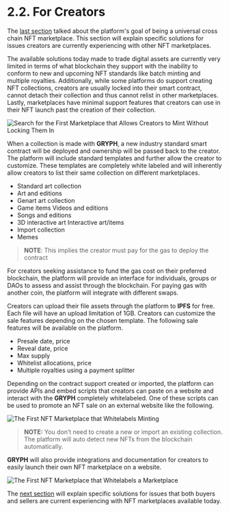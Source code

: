 # 2.2. For Creators

The [last section](./2.1.-overview.md) talked about the platform's goal of being a universal cross chain NFT marketplace. This section will explain specific solutions for issues creators are currently experiencing with other NFT marketplaces. 

The available solutions today made to trade digital assets are currently very limited in terms of what blockchain they support with the inability to conform to new and upcoming NFT standards like batch minting and multiple royalties. Additionally, while some platforms do support creating NFT collections, creators are usually locked into their smart contract, cannot detach their collection and thus cannot relist in other marketplaces. Lastly, marketplaces have minimal support features that creators can use in their NFT launch past the creation of their collection.

![Search for the First Marketplace that Allows Creators to Mint Without Locking Them In](https://user-images.githubusercontent.com/120378/154850516-13b8d8c1-91dd-4b6e-9dd6-510ebb3c8c2b.png)

When a collection is made with **GRYPH**, a new industry standard smart contract will be deployed and ownership will be passed back to the creator. The platform will include standard templates and further allow the creator to customize. These templates are completely white labeled and will inherently allow creators to list their same collection on different marketplaces.

* Standard art collection
* Art and editions
* Genart art collection
* Game items Videos and editions
* Songs and editions
* 3D interactive art Interactive art/items
* Import collection
* Memes

> **NOTE**: This implies the creator must pay for the gas to deploy the contract

For creators seeking assistance to fund the gas cost on their preferred blockchain, the platform will provide an interface for individuals, groups or DAOs to assess and assist through the blockchain. For paying gas with another coin, the platform will integrate with different swaps.

Creators can upload their file assets through the platform to **IPFS** for free. Each file will have an upload limitation of 1GB. Creators can customize the sale features depending on the chosen template. The following sale features will be available on the platform.

* Presale date, price
* Reveal date, price
* Max supply
* Whitelist allocations, price
* Multiple royalties using a payment splitter

Depending on the contract support created or imported, the platform can provide APIs and embed scripts that creators can paste on a website and interact with the **GRYPH** completely whitelabeled. One of these scripts can be used to promote an NFT sale on an external website like the following.

![The First NFT Marketplace that Whitelabels Minting](https://user-images.githubusercontent.com/120378/154843785-786c6728-fe4b-4739-84a4-4acbb8cd0804.png)

> **NOTE:** You don’t need to create a new or import an existing collection. The platform will auto detect new NFTs from the blockchain automatically.

**GRYPH** will also provide integrations and documentation for creators to easily launch their own NFT marketplace on a website.

![The First NFT Marketplace that Whitelabels a Marketplace](https://user-images.githubusercontent.com/120378/154843797-25d064c7-d444-4484-921b-aae586bbb1ff.png)

The [next section](./2.3.-for-buyers-and-sellers.md) will explain specific solutions for issues that both buyers and sellers are current experiencing with NFT marketplaces available today.
